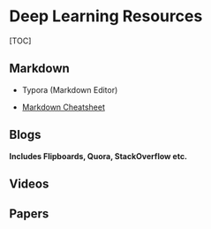 # Deep Learning Resources

[TOC]

## Markdown

- Typora (Markdown Editor)

- [Markdown Cheatsheet](https://github.com/adam-p/markdown-here/wiki/Markdown-Cheatsheet)

  

## Blogs 

**Includes Flipboards, Quora, StackOverflow etc.**



## Videos

## Papers

